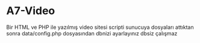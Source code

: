 # A7-Video
Bir HTML ve PHP ile yazılmış video sitesi scripti sunucuya dosyaları attıktan sonra data/config.php dosyasından dbnizi ayarlayınız dbsiz çalışmaz
